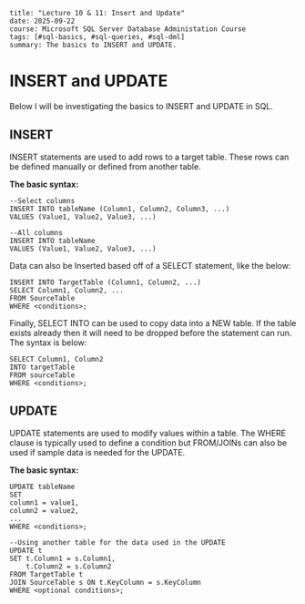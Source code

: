```
title: "Lecture 10 & 11: Insert and Update"
date: 2025-09-22
course: Microsoft SQL Server Database Administation Course
tags: [#sql-basics, #sql-queries, #sql-dml]
summary: The basics to INSERT and UPDATE.
```

# INSERT and UPDATE

Below I will be investigating the basics to INSERT and UPDATE in SQL.

## INSERT

INSERT statements are used to add rows to a target table. These rows can be defined manually or defined from another table.

**The basic syntax:**
```
--Select columns
INSERT INTO tableName (Column1, Column2, Column3, ...)
VALUES (Value1, Value2, Value3, ...)
```
```
--All columns
INSERT INTO tableName
VALUES (Value1, Value2, Value3, ...)
```
Data can also be Inserted based off of a SELECT statement, like the below:
```
INSERT INTO TargetTable (Column1, Column2, ...)
SELECT Column1, Column2, ...
FROM SourceTable
WHERE <conditions>;
```
Finally, SELECT INTO can be used to copy data into a NEW table. If the table exists already then it will need to be dropped before the statement can run. The syntax is below:
```
SELECT Column1, Column2
INTO targetTable
FROM sourceTable
WHERE <conditions>;
```

## UPDATE

UPDATE statements are used to modify values within a table. The WHERE clause is typically used to define a condition but FROM/JOINs can also be used if sample data is needed for the UPDATE.

**The basic syntax:**
```
UPDATE tableName
SET 
column1 = value1,
column2 = value2,
...
WHERE <conditions>;
```
```
--Using another table for the data used in the UPDATE
UPDATE t
SET t.Column1 = s.Column1,
    t.Column2 = s.Column2
FROM TargetTable t
JOIN SourceTable s ON t.KeyColumn = s.KeyColumn
WHERE <optional conditions>;
```
